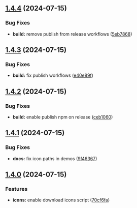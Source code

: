 ## [1.4.4](https://github.com/acronis/ui-component-library/compare/v1.4.3...v1.4.4) (2024-07-15)


### Bug Fixes

* **build:** remove publish from release workflows ([5eb7868](https://github.com/acronis/ui-component-library/commit/5eb7868c168c570de85c051f298ec66571788dd5))

## [1.4.3](https://github.com/acronis/ui-component-library/compare/v1.4.2...v1.4.3) (2024-07-15)


### Bug Fixes

* **build:** fix publish workflows ([e40e89f](https://github.com/acronis/ui-component-library/commit/e40e89f0078d48e2ce1ef69f2e1d04a8a3ebbecf))

## [1.4.2](https://github.com/acronis/ui-component-library/compare/v1.4.1...v1.4.2) (2024-07-15)


### Bug Fixes

* **build:** enable publish npm on release ([ceb1060](https://github.com/acronis/ui-component-library/commit/ceb10605daa6568e9559f38e3e0e60be347e1d12))

## [1.4.1](https://github.com/acronis/ui-component-library/compare/v1.4.0...v1.4.1) (2024-07-15)


### Bug Fixes

* **docs:** fix icon paths in demos ([9f46367](https://github.com/acronis/ui-component-library/commit/9f46367d9276dbac60f5b4bb4acf5a4c3d948f9a))

## [1.4.0](https://github.com/acronis/ui-component-library/compare/v1.3.1...v1.4.0) (2024-07-15)


### Features

* **icons:** enable download icons script ([70cf6fa](https://github.com/acronis/ui-component-library/commit/70cf6faa5f5bbdac8ee8a70f1b557907a647978c))

